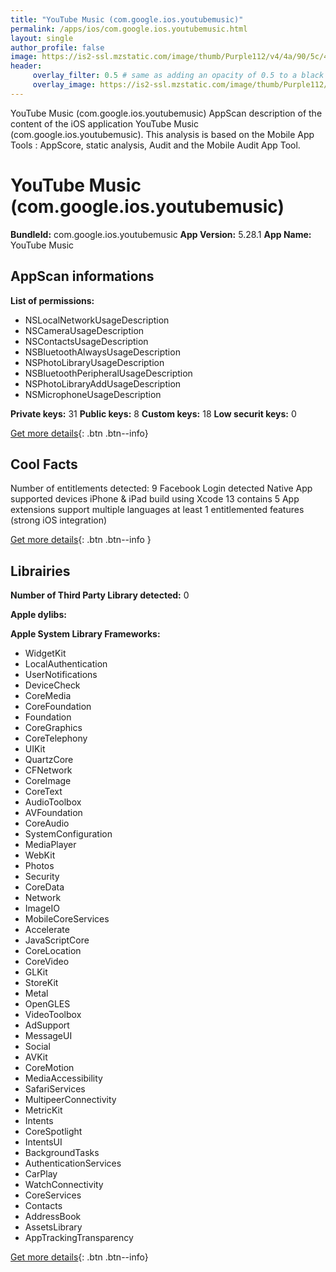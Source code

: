 ```yaml
---
title: "YouTube Music (com.google.ios.youtubemusic)"
permalink: /apps/ios/com.google.ios.youtubemusic.html
layout: single
author_profile: false
image: https://is2-ssl.mzstatic.com/image/thumb/Purple112/v4/4a/90/5c/4a905cf0-d71b-9490-4c40-d351c053f725/AppIcon-0-1x_U007emarketing-0-0-0-7-0-0-85-220.png/512x512bb.jpg
header: 
     overlay_filter: 0.5 # same as adding an opacity of 0.5 to a black background
     overlay_image: https://is2-ssl.mzstatic.com/image/thumb/Purple112/v4/4a/90/5c/4a905cf0-d71b-9490-4c40-d351c053f725/AppIcon-0-1x_U007emarketing-0-0-0-7-0-0-85-220.png/512x512bb.jpg
---
```

YouTube Music (com.google.ios.youtubemusic) AppScan description of the content of the iOS application YouTube Music (com.google.ios.youtubemusic). This analysis is based on the Mobile App Tools : AppScore, static analysis, Audit and the Mobile Audit App Tool.

# YouTube Music (com.google.ios.youtubemusic)

**BundleId:** com.google.ios.youtubemusic
**App Version:** 5.28.1
**App Name:** YouTube Music


## AppScan informations 

**List of permissions:** 
- NSLocalNetworkUsageDescription
- NSCameraUsageDescription
- NSContactsUsageDescription
- NSBluetoothAlwaysUsageDescription
- NSPhotoLibraryUsageDescription
- NSBluetoothPeripheralUsageDescription
- NSPhotoLibraryAddUsageDescription
- NSMicrophoneUsageDescription
  
  
**Private keys:** 31
**Public keys:** 8
**Custom keys:** 18
**Low securit keys:** 0
  
[Get more details](/pricing.html){: .btn .btn--info}

## Cool Facts

Number of entitlements detected: 9
Facebook Login detected
Native App
supported devices iPhone & iPad
build using Xcode 13
contains 5 App extensions
support multiple languages
at least 1 entitlemented features (strong iOS integration)
  
[Get more details](/pricing.html){: .btn .btn--info }

## Librairies 
**Number of Third Party Library detected:** 0


**Apple dylibs:**


**Apple System Library Frameworks:**
- WidgetKit
- LocalAuthentication
- UserNotifications
- DeviceCheck
- CoreMedia
- CoreFoundation
- Foundation
- CoreGraphics
- CoreTelephony
- UIKit
- QuartzCore
- CFNetwork
- CoreImage
- CoreText
- AudioToolbox
- AVFoundation
- CoreAudio
- SystemConfiguration
- MediaPlayer
- WebKit
- Photos
- Security
- CoreData
- Network
- ImageIO
- MobileCoreServices
- Accelerate
- JavaScriptCore
- CoreLocation
- CoreVideo
- GLKit
- StoreKit
- Metal
- OpenGLES
- VideoToolbox
- AdSupport
- MessageUI
- Social
- AVKit
- CoreMotion
- MediaAccessibility
- SafariServices
- MultipeerConnectivity
- MetricKit
- Intents
- CoreSpotlight
- IntentsUI
- BackgroundTasks
- AuthenticationServices
- CarPlay
- WatchConnectivity
- CoreServices
- Contacts
- AddressBook
- AssetsLibrary
- AppTrackingTransparency


  
[Get more details](/pricing.html){: .btn .btn--info}

